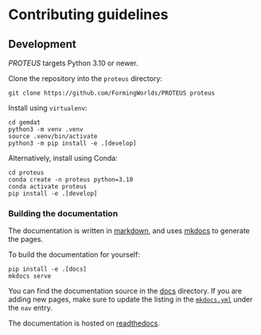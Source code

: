 # Contributing guidelines

## Development

*PROTEUS* targets Python 3.10 or newer.

Clone the repository into the `proteus` directory:

```console
git clone https://github.com/FormingWorlds/PROTEUS proteus
```

Install using `virtualenv`:

```console
cd gemdat
python3 -m venv .venv
source .venv/bin/activate
python3 -m pip install -e .[develop]
```

Alternatively, install using Conda:

```console
cd proteus
conda create -n proteus python=3.10
conda activate proteus
pip install -e .[develop]
```

### Building the documentation

The documentation is written in [markdown](https://www.markdownguide.org/basic-syntax/), and uses [mkdocs](https://www.mkdocs.org/) to generate the pages.

To build the documentation for yourself:

```console
pip install -e .[docs]
mkdocs serve
```

You can find the documentation source in the [docs](https://github.com/FormingWorlds/PROTEUS/tree/master/docs) directory.
If you are adding new pages, make sure to update the listing in the [`mkdocs.yml`](https://github.com/FormingWorlds/PROTEUS/blob/master/mkdocs.yml) under the `nav` entry.

The documentation is hosted on [readthedocs](https://readthedocs.io/projects/fwl-proteus).
